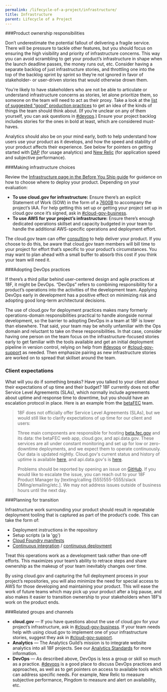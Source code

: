 ```yaml
---
permalink: /lifecycle-of-a-project/infrastructure/
title: Infrastructure
parent: Lifecycle of a Project
---
```

###Product ownership responsibilities

Don’t underestimate the potential fallout of delivering a fragile service. There will be pressure to tackle other features, but you should focus on ensuring the high visibility and priority of infrastructure concerns. This way you can avoid scrambling to get your product’s infrastructure in shape when the launch deadline passes, the money runs out, etc. Consider having a separate backlog of just infrastructure stories, and throttling one into the top of the backlog sprint by sprint so they’re not ignored in favor of stakeholder- or user-driven stories that would otherwise drown them.

You’re likely to have stakeholders who are not be able to articulate or understand infrastructure concerns as stories, let alone prioritize them, so someone on the team will need to act as their proxy. Take a look at the [list of suggested “good” production practices](https://pages.18f.gov/before-you-ship/infrastructure/good-production-practices/) to get an idea of the kinds of things the team should think about. (If you’re unclear on any of them yourself, you can ask questions in [#devops](https://18f.slack.com/messages/devops/).) Ensure your project backlog includes stories for the ones in bold at least, which are considered must-haves.

Analytics should also be on your mind early, both to help understand how users use your product as it develops, and how the speed and stability of your product affects their experience. See below for pointers on getting started with [DAP](http://www.digitalgov.gov/services/dap/) (for usage analytics) and [New Relic](http://newrelic.com/) (for application speed and subjective performance).

###Making infrastructure choices

Review the [Infrastructure page in the Before You Ship guide](https://pages.18f.gov/before-you-ship/infrastructure/) for guidance on how to choose where to deploy your product. Depending on your evaluation:

-   **To use cloud.gov for infrastructure:** Ensure there’s an explicit Statement of Work (SOW) in the form of a [7600B](https://pages.18f.gov/iaa-forms/attachment-b.html) to accompany the project’s IAA. For help getting this set up or getting your project set up in cloud.gov once it’s signed, ask in [#cloud-gov-business](https://18f.slack.com/messages/cloud-gov-business/).
-   **To use AWS for your project’s infrastructure:** Ensure there’s enough dedicated operations skillset and capacity budgeted in your team to handle the additional AWS-specific operations and deployment effort.

The cloud.gov team can offer [consulting](https://docs.cloud.gov/intro/terminology/pricing-terminology/#consulting:1e925b399ff4600538be4d8c59c010ca) to help deliver your product. If you choose to do this, be aware that cloud.gov team members will bill time to your project for effort that’s specific to your product’s circumstances. You may want to plan ahead with a small buffer to absorb this cost if you think your team will need it.

###Adopting DevOps practices

If there’s a third pillar behind user-centered design and agile practices at 18F, it might be DevOps. “DevOps” refers to combining responsibility for a product’s operations into the activities of the development team. Applying DevOps early in development has a positive effect on minimizing risk and adopting good long-term architectural decisions.

The use of cloud.gov for deployment practices makes many formerly operations-domain responsibilities practical to handle alongside normal development, so the barrier to adopting DevOps in a team at 18F is lower than elsewhere. That said, your team may be wholly unfamiliar with the Ops domain and reluctant to take on these responsibilities. In that case, consider having one person on the team focus on the infrastructure-focused stories early to get familiar with the tools available and get an initial deployment pipeline in version control, relying on help from [#devops](https://18f.slack.com/messages/devops/) or [#cloud-gov-support](https://18f.slack.com/messages/cloud-gov-support) as needed. Then emphasize pairing as new infrastructure stories are worked on to spread that skillset around the team.

### Client expectations

What will you do if something breaks? Have you talked to your client about their expectations of up time and their budget? 18F currently does not offer Service Level Agreements (SLAs), which normally include agreements about uptime and response time to downtime, but you should have an escalation protocol in place. Here is an example from the [betaFEC](https://beta.fec.gov) team.

> 18F does not officially offer Service Level Agreements (SLAs), but we would still like to clarify expectations of up time for our client and users:
>
> Three main components are responsible for hosting [beta.fec.gov](https://beta.fec.gov) and its data: the betaFEC web app, cloud.gov, and api.data.gov. These services are all under constant monitoring and set up for low or zero-downtime deployments, and we expect them to operate continuously. Our data is updated nightly. Cloud.gov's current status and history of uptime is available [here](https://cloudgov.statuspage.io), and api.data.gov's is [here](https://synthetics.newrelic.com/report/UIoF9).
>
> Problems should be reported by opening an issue on [GitHub](https://github.com/18F/openfec). If you would like to escalate the issue, you can reach out to your 18F Product Manager by [texting/calling (555)555-5555/slack DMing/emailing/etc.]. We may not address issues outside of business hours until the next day.

###Planning for transition

Infrastructure work surrounding your product should result in repeatable deployment tooling that is captured as part of the product’s code. This can take the form of:

-   Deployment instructions in the repository
-   Setup scripts (a la '[go](https://github.com/18F/go_script)')
-   [Cloud Foundry manifests](https://docs.cloudfoundry.org/devguide/deploy-apps/manifest.html)
-   [Continuous integration](https://pages.18f.gov/dev-environment/continuous-integration/) / [continuous deployment](https://docs.cloud.gov/apps/continuous-deployment/)

Treat this operations work as a development task rather than one-off efforts. This maximizes your team’s ability to retrace steps and share ownership as the makeup of your team inevitably changes over time.

By using cloud.gov and capturing the full deployment process in your project’s repositories, you will also minimize the need for special access to AWS for those developing and maintaining your product. This will ease the work of future teams which may pick up your product after a big pause, and also makes it easier to transition ownership to your stakeholders when 18F’s work on the product ends.

###Related groups and channels

-   **cloud.gov** — If you have questions about the use of cloud.gov for your project’s infrastructure, ask in [#cloud-gov-business](https://18f.slack.com/messages/cloud-gov-business/). If your team needs help with using cloud.gov to implement one of your infrastructure stories, suggest they ask in [#cloud-gov-support](https://18f.slack.com/messages/cloud-gov-support).
-   **Analytics** — The Analytics Guild’s mission is to integrate website analytics into all 18F projects. See our [Analytics Standards](https://github.com/18F/analytics-standards) for more information.
-   **DevOps** — As described above, DevOps is less a group or skill so much as a practice. [#devops](https://18f.slack.com/messages/devops/) is a good place to discuss DevOps practices and approaches, as well as to get pointers on access to available tools which can address specific needs. For example, New Relic to measure subjective performance, Pingdom to measure and alert on availability, etc.
